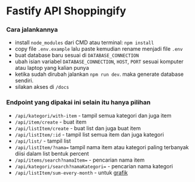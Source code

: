 # Fastify API Shoppingify

### Cara jalankannya

- install `node_modules` dari CMD atau terminal: `npm install`
- copy file `.env.example` lalu paste kemudian rename menjadi file `.env`
- buat database baru sesuai di `DATABASE_CONNECTION`
- ubah isian variabel `DATABASE_CONNECTION`, `HOST`, `PORT` sesuai komputer atau laptop yang kalian punya
- ketika sudah dirubah jalankan `npm run dev`. maka generate database sendiri.
- silakan akses di `/docs`

### Endpoint yang dipakai ini selain itu hanya pilihan

- `/api/kategori/with-item` - tampil semua kategori dan juga item
- `/api/item/create` - buat item
- `/api/listItem/create` - buat list dan juga buat item
- `/api/listItem/:id` - tampil list semua item dan juga kategori
- `/api/list/` - tampil list
- `/api/listItem/?nama=` tampil nama item atau kategori paling terbanyak diisi dalam list bentuk percent
- `/api/items/search?namaItem=` - pencarian nama item
- `/api/kategori/search?namaKategori=` - pencarian nama kategori
- `/api/listItem/sum-every-month` - untuk [grafik](https://recharts.org/en-US/examples)
